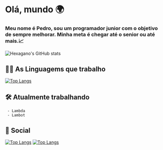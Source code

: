 <h1>Olá, mundo 🌍</h1>

<h3>
Meu nome é Pedro, sou um programador junior com o objetivo de sempre melhorar.
Minha meta é chegar até o senior ou até mais.📈
</h3>

![Hexagano's GitHub stats](https://github-readme-stats.vercel.app/api?username=Hexagano&show_icons=true&theme=ambient_gradient&locale=pt-br)

## 👨‍💻 As Linguagems que trabalho
[![Top Langs](https://github-readme-stats.vercel.app/api/top-langs/?username=Hexagano&layout=compact&theme=ambient_gradient&locale=pt-br)](https://github.com/Hexagano/github-readme-stats)

## 🛠️ Atualmente trabalhando
     - Lambda
     - Lambot

## 🔴 Social
[![Top Langs](https://img.shields.io/badge/Pinterest-%23E60023?style=for-the-badge&logo=pinterest&logoColor=white)](https://br.pinterest.com/pedrocodevac/)
[![Top Langs](https://img.shields.io/badge/Youtube-FF0000?style=for-the-badge&logo=youtube&logoColor=white)](https://www.youtube.com/@hexagano)
